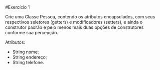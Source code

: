 #Exercício 1

Crie uma Classe Pessoa, contendo os atributos encapsulados, com seus respectivos seletores (getters) e modificadores (setters), e ainda o construtor padrão e pelo menos mais duas opções de construtores conforme sua percepção. 

Atributos: 
- String nome; 
- String endereço; 
- String telefone.